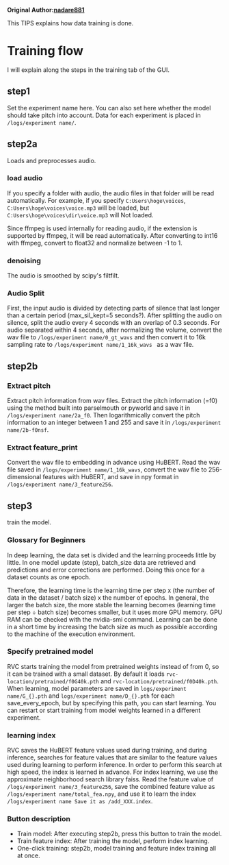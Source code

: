 **Original Author:[nadare881](https://github.com/nadare881)**

This TIPS explains how data training is done.

# Training flow
I will explain along the steps in the training tab of the GUI.

## step1
Set the experiment name here. You can also set here whether the model should take pitch into account.
Data for each experiment is placed in `/logs/experiment name/`.

## step2a
Loads and preprocesses audio.

### load audio
If you specify a folder with audio, the audio files in that folder will be read automatically.
For example, if you specify `C:Users\hoge\voices`, `C:Users\hoge\voices\voice.mp3` will be loaded, but `C:Users\hoge\voices\dir\voice.mp3` will Not loaded.

Since ffmpeg is used internally for reading audio, if the extension is supported by ffmpeg, it will be read automatically.
After converting to int16 with ffmpeg, convert to float32 and normalize between -1 to 1.

### denoising
The audio is smoothed by scipy's filtfilt.

### Audio Split
First, the input audio is divided by detecting parts of silence that last longer than a certain period (max_sil_kept=5 seconds?). After splitting the audio on silence, split the audio every 4 seconds with an overlap of 0.3 seconds. For audio separated within 4 seconds, after normalizing the volume, convert the wav file to `/logs/experiment name/0_gt_wavs` and then convert it to 16k sampling rate to `/logs/experiment name/1_16k_wavs ` as a wav file.

## step2b
### Extract pitch
Extract pitch information from wav files. Extract the pitch information (=f0) using the method built into parselmouth or pyworld and save it in `/logs/experiment name/2a_f0`. Then logarithmically convert the pitch information to an integer between 1 and 255 and save it in `/logs/experiment name/2b-f0nsf`.

### Extract feature_print
Convert the wav file to embedding in advance using HuBERT. Read the wav file saved in `/logs/experiment name/1_16k_wavs`, convert the wav file to 256-dimensional features with HuBERT, and save in npy format in `/logs/experiment name/3_feature256`.

## step3
train the model.
### Glossary for Beginners
In deep learning, the data set is divided and the learning proceeds little by little. In one model update (step), batch_size data are retrieved and predictions and error corrections are performed. Doing this once for a dataset counts as one epoch.

Therefore, the learning time is the learning time per step x (the number of data in the dataset / batch size) x the number of epochs. In general, the larger the batch size, the more stable the learning becomes (learning time per step ÷ batch size) becomes smaller, but it uses more GPU memory. GPU RAM can be checked with the nvidia-smi command. Learning can be done in a short time by increasing the batch size as much as possible according to the machine of the execution environment.

### Specify pretrained model
RVC starts training the model from pretrained weights instead of from 0, so it can be trained with a small dataset. By default it loads `rvc-location/pretrained/f0G40k.pth` and `rvc-location/pretrained/f0D40k.pth`. When learning, model parameters are saved in `logs/experiment name/G_{}.pth` and `logs/experiment name/D_{}.pth` for each save_every_epoch, but by specifying this path, you can start learning. You can restart or start training from model weights learned in a different experiment.

### learning index
RVC saves the HuBERT feature values used during training, and during inference, searches for feature values that are similar to the feature values used during learning to perform inference. In order to perform this search at high speed, the index is learned in advance.
For index learning, we use the approximate neighborhood search library faiss. Read the feature value of `/logs/experiment name/3_feature256`, save the combined feature value as `/logs/experiment name/total_fea.npy`, and use it to learn the index `/logs/experiment name Save it as /add_XXX.index`.

### Button description
- Train model: After executing step2b, press this button to train the model.
- Train feature index: After training the model, perform index learning.
- One-click training: step2b, model training and feature index training all at once.